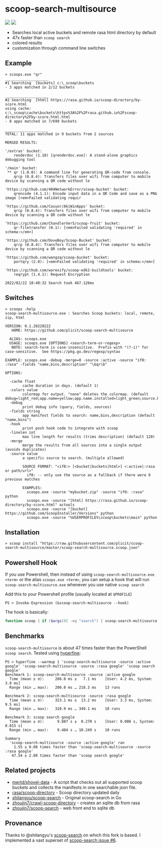 # scoop-search-multisource

[![](https://goreportcard.com/badge/github.com/plicit/scoop-search-multisource)](https://goreportcard.com/report/github.com/plicit/scoop-search-multisource)
[![](https://github.com/plicit/scoop-search-multisource/workflows/ci/badge.svg)](https://github.com/plicit/scoop-search-multisource/actions)

- Searches local active buckets and remote rasa html directory by default
- 47x faster than `scoop search`
- colored results
- customization through command line switches

## Example
```
> scoops.exe "qr"
____________________
#1 Searching  [buckets] c:\_scoop\buckets
- 3 apps matched in 2/12 buckets

____________________
#2 Searching  [html] https://rasa.github.io/scoop-directory/by-score.html
using cache: c:\_scoop\cache\buckets\https%3A%2F%2Frasa.github.io%2Fscoop-directory%2Fby-score.html.html
- 8 apps matched in 7/699 buckets

____________________
TOTAL: 11 apps matched in 9 buckets from 2 sources

MERGED RESULTS:

'/extras' bucket:
    renderdoc (1.18) [qrenderdoc.exe]: A stand-alone graphics debugging tool

'/main' bucket:
 ** qr (1.0.0): A command line for generating QR-code from console.
    qrcp (0.8.4): Transfers files over wifi from computer to mobile device by scanning a QR code without le

'https://github.com/404NetworkError/scoop-bucket' bucket:
    qrencode (4.1.1): Encode input data in a QR Code and save as a PNG image [<em>Failed validating requir

'https://github.com/Casuor/AkiWinApps' bucket:
    qrcp (0.8.4): Transfers files over wifi from computer to mobile device by scanning a QR code without le

'https://github.com/ChandlerVer5/scoop-fruit' bucket:
    qr-filetransfer (0.1): [<em>Failed validating 'required' in schema:</em>]

'https://github.com/DoveBoy/Scoop-Bucket' bucket:
    qrcp (0.8.4): Transfers files over wifi from computer to mobile device by scanning a QR code without le

'https://github.com/wangzq/scoop-bucket' bucket:
    portqry (2.0): [<em>Failed validating 'required' in schema:</em>]

'https://github.com/warexify/scoop-edk2-buildtools' bucket:
    reqrypt (1.4.1): Request Encryption

2022/02/22 18:40:32 Search took 467.126ms
```

## Switches

```
> scoops -help
scoop-search-multisource.exe : Searches Scoop buckets: local, remote, zip, html

VERSION: 0.1.20220222
   HOME: https://github.com/plicit/scoop-search-multisource

  ALIAS: scoops.exe
  USAGE: scoops.exe [OPTIONS] <search-term-or-regexp>
   NOTE: search-term is case-insensitive.  Prefix with "(?-i)" for case-sensitive.  See https://pkg.go.dev/regexp/syntax

EXAMPLE: scoops.exe -debug -merge=0 -source :active -source "if0: :rasa" -fields "name,bins,description" "\bqr\b"

OPTIONS:

  -cache float
        cache duration in days. (default 1)
  -colors value
        colormap for output. "none" deletes the colormap. (default debug=light_red;app.name=yellow;app.name.installed=light_green;source.header=light_cyan;source.summary=source.status;totals=light_cyan)
  -debug
        print debug info (query, fields, sources)
  -fields string
        app manifest fields to search: name,bins,description (default "name,bins")
  -hook
        print posh hook code to integrate with scoop
  -linelen int
        max line length for results (trims description) (default 120)
  -merge
        merge the results from all sources into a single output (avoids duplicates)
  -source value
        a specific source to search. (multiple allowed)

        SOURCE FORMAT: "<if0:> [<bucket|buckets|html>] <:active|:rasa or path/url>"
          if0: -- only use the source as a fallback if there were 0 previous matches

        EXAMPLES:
          scoops.exe -source "mybucket.zip" -source "if0: :rasa" python
          scoops.exe -source "[html] https://rasa.github.io/scoop-directory/by-score.html" actools
          scoops.exe -source "[bucket] https://github.com/ScoopInstaller/Versions" python
          scoops.exe -source "%USERPROFILE%\scoop\buckets\main" python
```

## Installation

```
> scoop install "https://raw.githubusercontent.com/plicit/scoop-search-multisource/master/scoop-search-multisource.scoop.json"
```

## Powershell Hook

If you use Powershell, then instead of using `scoop-search-multisource.exe <term>` or the alias `scoops.exe <term>`, you can setup a hook that will run `scoop-search-multisource.exe` whenever you use native `scoop search`

Add this to your Powershell profile (usually located at `$PROFILE`)

```
PS > Invoke-Expression (&scoop-search-multisource --hook)
```

The hook is basically:

```ps1
function scoop { if ($args[0] -eq "search") { scoop-search-multisource.exe @($args | Select-Object -Skip 1) } else { scoop.ps1 @args } }
```

## Benchmarks

`scoop-search-multisource` is about 47 times faster than the PowerShell `scoop search`.  Tested using [hyperfine](https://github.com/sharkdp/hyperfine):

```
PS > hyperfine --warmup 1 'scoop-search-multisource -source :active google' 'scoop-search-multisource -source :rasa google' 'scoop search google'
Benchmark 1: scoop-search-multisource -source :active google
  Time (mean ± σ):     208.0 ms ±   7.1 ms    [User: 4.2 ms, System: 3.9 ms]
  Range (min … max):   200.0 ms … 218.3 ms    13 runs

Benchmark 2: scoop-search-multisource -source :rasa google
  Time (mean ± σ):     323.1 ms ±  13.2 ms    [User: 3.3 ms, System: 9.5 ms]
  Range (min … max):   310.9 ms … 349.1 ms    10 runs

Benchmark 3: scoop search google
  Time (mean ± σ):      9.887 s ±  0.270 s    [User: 0.008 s, System: 0.015 s]
  Range (min … max):    9.484 s … 10.249 s    10 runs

Summary
  'scoop-search-multisource -source :active google' ran
    1.55 ± 0.08 times faster than 'scoop-search-multisource -source :rasa google'
   47.54 ± 2.08 times faster than 'scoop search google'
```

## Related projects

- [mertd/shovel-data](https://github.com/mertd/shovel-data) - A script that checks out all supported scoop buckets and collects the manifests in one searchable json file.
- [rasa/scoop-directory](https://github.com/rasa/scoop-directory) - Scoop directory updated daily
- [shilangyu/scoop-search](https://github.com/shilangyu/scoop-search) - Original scoop-search in Go
- [zhoujin7/crawl-scoop-directory](https://github.com/zhoujin7/crawl-scoop-directory) - creates an sqlite db from rasa
- [zhoujin7/scoop-search](https://github.com/zhoujin7/scoop-search) - web front end to sqlite db

## Provenance

Thanks to @shilangyu's [scoop-search](https://github.com/shilangyu/scoop-search) on which this fork is based.  I implemented a vast superset of [scoop-search issue #6](https://github.com/shilangyu/scoop-search/issues/6).

